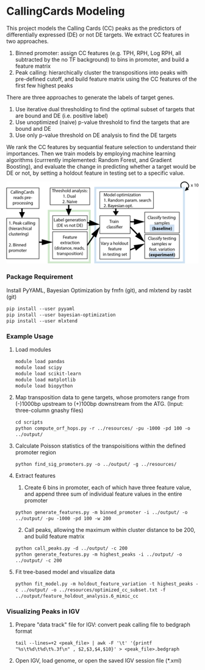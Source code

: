 # CallingCards Modeling

This project models the Calling Cards (CC) peaks as the predictors of differentially expressed (DE) or not DE targets. We extract CC features in two approaches.

1. Binned promoter: assign CC features (e.g. TPH, RPH, Log RPH, all subtracted by the no TF background) to bins in promoter, and build a feature matrix
2. Peak calling: hierarchically cluster the transpositions into peaks with pre-defined cutoff, and build feature matrix using the CC features of the first few highest peaks  

There are three approaches to generate the labels of target genes.

1. Use iterative dual thresholding to find the optimal subset of targets that are bound and DE (i.e. positive label)
2. Use unoptimized (naive) p-value threshold to find the targets that are bound and DE
3. Use only p-value threshold on DE analysis to find the DE targets

We rank the CC features by sequantial feature selection to understand their importances. Then we train models by employing machine learning algorithms (currrently implemented: Random Forest, and Gradient Boosting), and evaluate the change in predicting whether a target would be DE or not, by setting a holdout feature in testing set to a specific value. 

![pipeline](pipeline.png)

### Package Requirement

Install PyYAML, Bayesian Optimization by fmfn (git), and mlxtend by rasbt (git)
    
```
pip install --user pyyaml
pip install --user bayesian-optimization
pip install --user mlxtend  
```

### Example Usage

1. Load modules

	```
	module load pandas
	module load scipy
	module load scikit-learn
    module load matplotlib
	module load biopython
    ```

2. Map transposition data to gene targets, whose promoters range from (-)1000bp upstream to (+)100bp downstream from the ATG. (Input: three-column gnashy files)

	```
	cd scripts
	python compute_orf_hops.py -r ../resources/ -pu -1000 -pd 100 -o ../output/
	```

3. Calculate Poisson statistics of the transpoisitions within the defined promoter region
    ```
    python find_sig_promoters.py -o ../output/ -g ../resources/
    ``` 

4. Extract features
    1. Create 6 bins in promoter, each of which have three feature value, and append three sum of individual feature values in the entire promoter

    ```
    python generate_features.py -m binned_promoter -i ../output/ -o ../output/ -pu -1000 -pd 100 -w 200
    ```

    2. Call peaks, allowing the maximum within cluster distance to be 200, and build feature matrix

	```
	python call_peaks.py -d ../output/ -c 200
    python generate_features.py -m highest_peaks -i ../output/ -o ../output/ -c 200
	``` 

5. Fit tree-based model and visualize data
	
	```
    python fit_model.py -m holdout_feature_variation -t highest_peaks -c ../output/ -o ../resources/optimized_cc_subset.txt -f ../output/feature_holdout_analysis.6_mimic_cc
	```

### Visualizing Peaks in IGV

1. Prepare "data track" file for IGV: convert peak calling file to bedgraph format

    ```
    tail --lines=+2 <peak_file> | awk -F '\t' '{printf "%s\t%d\t%d\t%.3f\n" , $2,$3,$4,$10}' > <peak_file>.bedgraph
    ```

2. Open IGV, load genome, or open the saved IGV session file (*.xml)

